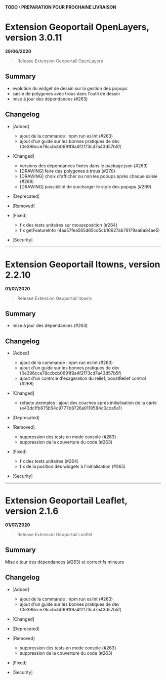 **TODO : PREPARATION POUR PROCHAINE LIVRAISON**

# Extension Geoportail OpenLayers, version 3.0.11

**29/06/2020**
> Release Extension Geoportail OpenLayers

## Summary

* evolution du widget de dessin sur la gestion des popups
* saisie de polygones avec trous dans l'outil de dessin
* mise à jour des dépendances (#263)

## Changelog

* [Added]

    - ajout de la commande : npm run eslint (#263)
    - ajout d'un guide sur les bonnes pratiques de dev (0e396cce78ccbcb0691f9a4f2f73cd7a43d57b5f)

* [Changed]

    - versions des dépendances fixées dans le package.json (#263)
    - [DRAWING] faire des polygones à trous (#270)
    - [DRAWING] choix d'afficher ou non les popups après chaque saisie (#269)
    - [DRAWING] possibilité de surcharger le style des popups (#269)

* [Deprecated]

* [Removed]

* [Fixed]

	- fix des tests unitaires sur mouseposition (#264)
	- fix getFeatureInfo (4aa57fea565d65cd5cb10927ab76179aa8a84ae5)

* [Security]

---

# Extension Geoportail Itowns, version 2.2.10

**01/07/2020**
> Release Extension Geoportail Itowns

## Summary

* mise à jour des dépendances (#263)

## Changelog

* [Added]

  - ajout de la commande : npm run eslint (#263)
  - ajout d'un guide sur les bonnes pratiques de dev (0e396cce78ccbcb0691f9a4f2f73cd7a43d57b5f)
  - ajout d'un controle d'exageration du relief, boostRelief control (#268)

* [Changed]

  - refacto exemples : ajout des couches après initialisation de la carte (e43dc1fb675b54c9777b8726a9110584c0cca5e1)

* [Deprecated]

* [Removed]

  - suppression des tests en mode console (#263)
  - suppression de la couverture du code (#263)

* [Fixed]

  - fix des tests unitaires (#264)
  - fix de la position des widgets à l'initialisation (#265)

* [Security]

---

# Extension Geoportail Leaflet, version 2.1.6

**01/07/2020**
> Release Extension Geoportail Leaflet

## Summary

Mise à jour des dépendances (#263) et correctifs mineurs

## Changelog

* [Added]

    - ajout de la commande : npm run eslint (#263)
    - ajout d'un guide sur les bonnes pratiques de dev (0e396cce78ccbcb0691f9a4f2f73cd7a43d57b5f)

* [Changed]

* [Deprecated]

* [Removed]

    - suppression des tests en mode console (#263)
    - suppression de la couverture du code (#263)

* [Fixed]

* [Security]

